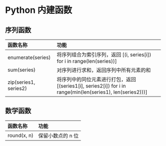 # Python 内建函数

## 序列函数

| 函数名称                     | 功能                                                                                                        |
|:-----------------------------| :---------------------------------------------------------------------------------------------------------- |
| enumerate(series)            | 将序列组合为索引序列，返回 [(i, series[i]) for i in range(len(series))]                                     |
| sum(series)                  | 对序列进行求和，返回序列中所有元素的和                                                                      |
| zip(series1, series2)        | 将序列中的同位元素进行打包，返回 [(series1[i], series2[i]) for i in range(min(len(series1), len(series2)))] |

## 数学函数

| 函数名称                     | 功能                                                                    |
|:-----------------------------| :---------------------------------------------------------------------- |
| round(x, n)                  | 保留小数点的 n 位                                                       |
